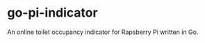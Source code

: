 go-pi-indicator
===============

An online toilet occupancy indicator for Rapsberry Pi written in Go.
